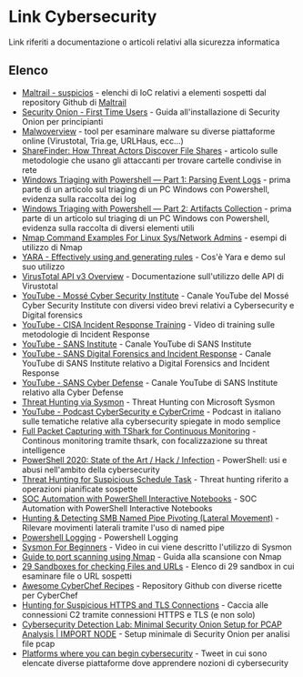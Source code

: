 # Link Cybersecurity

Link riferiti a documentazione o articoli relativi alla sicurezza informatica

## Elenco

- [Maltrail - suspicios](https://github.com/stamparm/maltrail/tree/master/trails/static/suspicious) - elenchi di IoC relativi a elementi sospetti dal repository Github di [Maltrail](https://github.com/stamparm/maltrail)
- [Security Onion - First Time Users](https://docs.securityonion.net/en/2.3/first-time-users.html) - Guida all'installazione di Security Onion per principianti
- [Malwoverview](https://github.com/alexandreborges/malwoverview) - tool per esaminare malware su diverse piattaforme online (Virustotal, Tria.ge, URLHaus, ecc...)
- [ShareFinder: How Threat Actors Discover File Shares](https://thedfirreport.com/2023/01/23/sharefinder-how-threat-actors-discover-file-shares/) - articolo sulle metodologie che usano gli attaccanti per trovare cartelle condivise in rete
- [Windows Triaging with Powershell — Part 1: Parsing Event Logs](https://aditya-pratap9557.medium.com/windows-triaging-with-powershell-part-1-parsing-event-logs-a6748657d150) - prima parte di un articolo sul triaging di un PC Windows con Powershell, evidenza sulla raccolta dei log
- [Windows Triaging with Powershell — Part 2: Artifacts Collection](https://aditya-pratap9557.medium.com/windows-triaging-with-powershell-part-2-artifacts-collection-d28a8a9010cd) - prima parte di un articolo sul triaging di un PC Windows con Powershell, evidenza sulla raccolta di diversi elementi utili
- [Nmap Command Examples For Linux Sys/Network Admins](https://www.cyberciti.biz/security/nmap-command-examples-tutorials/) - esempi di utilizzo di Nmap
- [YARA - Effectively using and generating rules](https://www.youtube.com/watch?v=5A_O8X_JljI) - Cos'è Yara e demo sul suo utilizzo
- [VirusTotal API v3 Overview](https://developers.virustotal.com/reference/overview) - Documentazione sull'utilizzo delle API di Virustotal
- [YouTube - Mossé Cyber Security Institute](https://www.youtube.com/@mosseinstitute/featured) - Canale YouTube del Mossé Cyber Security Institute con diversi video brevi relativi a Cybersecurity e Digital forensics
- [YouTube - CISA Incident Response Training](https://www.youtube.com/watch?v=3R2zVHuyp74&list=PL-BF3N9rHBLJaSbTRPyWYj56f0m2uDQD7) - Video di training sulle metodologie di Incident Response
- [YouTube - SANS Institute](https://www.youtube.com/@SANSInstitute) - Canale YouTube di SANS Institute
- [YouTube - SANS Digital Forensics and Incident Response](https://www.youtube.com/@SANSForensics) - Canale YouTube di SANS Institute relativo a Digital Forensics and Incident Response
- [YouTube - SANS Cyber Defense](https://www.youtube.com/@SANSCyberDefense) - Canale YouTube di SANS Institute relativo alla Cyber Defense
- [Threat Hunting via Sysmon](https://www.youtube.com/watch?v=7dEfKn70HCI) - Threat Hunting con Microsoft Sysmon
- [YouTube - Podcast CyberSecurity e CyberCrime](https://www.youtube.com/playlist?list=PLLGeHvfkwlmng8mQ5QM1lTvpDraLKS3BI) - Podcast in italiano sulle tematiche relative alla cybersecurity spiegate in modo semplice
- [Full Packet Capturing with TShark for Continuous Monitoring](https://www.youtube.com/watch?v=ikhKUylOJCw) - Continous monitoring tramite thsark, con focalizzazione su threat intelligence
- [PowerShell 2020: State of the Art / Hack / Infection](https://www.youtube.com/watch?v=v5jxq-EZfQI) - PowerShell: usi e abusi nell'ambito della cybersecurity
- [Threat Hunting for Suspicious Schedule Task](https://hackforlab.com/threat-hunting-for-suspicious-schedule-task/) - Threat hunting riferito a operazioni pianificate sospette
- [SOC Automation with PowerShell Interactive Notebooks](https://www.youtube.com/watch?v=NLyLVb_ZoQE) - SOC Automation with PowerShell Interactive Notebooks
- [Hunting & Detecting SMB Named Pipe Pivoting (Lateral Movement)](https://bherunda.medium.com/hunting-detecting-smb-named-pipe-pivoting-lateral-movement-b4382bd1df4) - Rilevare movimenti laterali tramite l'uso di named pipe
- [Powershell Logging](https://learn.microsoft.com/en-us/powershell/module/microsoft.powershell.core/about/about_logging_windows?view=powershell-7.3) - Powershell Logging
- [Sysmon For Beginners](https://www.youtube.com/watch?v=7P_XzFUwQxw) - Video in cui viene descritto l'utilizzo di Sysmon
- [Guide to port scanning using Nmap](https://hacklido.com/blog/464-the-ultimate-guide-to-port-scanning-using-nmap-nmap-notes) - Guida alla scansione con Nmap
- [29 Sandboxes for checking Files and URLs](https://twitter.com/hetmehtaa/status/1672582146467459072) - Elenco di 29 sandbox in cui esaminare file o URL sospetti
- [Awesome CyberChef Recipes](https://github.com/gmh5225/awesome-cyberchef-recipes) - Repository Github con diverse ricette per CyberChef
- [Hunting for Suspicious HTTPS and TLS Connections](https://youtu.be/RqVwk97uuIQ) - Caccia alle connessioni C2 tramite connessioni HTTPS e TLS (e non solo)
- [Cybersecurity Detection Lab: Minimal Security Onion Setup for PCAP Analysis | IMPORT NODE](https://youtu.be/mgdbJApNfuQ) - Setup minimale di Security Onion per analisi file pcap
- [Platforms where you can begin cybersecurity](https://twitter.com/danielmakelley/status/1693268390423482765) - Tweet in cui sono elencate diverse piattaforme dove apprendere nozioni di cybersecurity